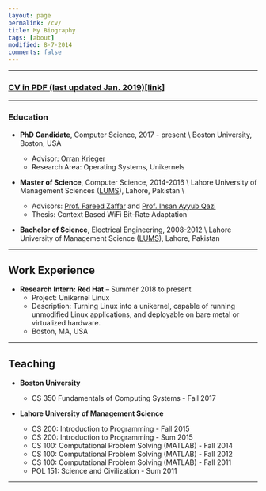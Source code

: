 ```yaml
---
layout: page
permalink: /cv/
title: My Biography
tags: [about]
modified: 8-7-2014
comments: false
---
```


---

### [CV in PDF (last updated Jan. 2019)[link]](../AliRazaCV.pdf)

---

### Education

- **PhD Candidate**, Computer Science, 2017 - present \\
Boston University, Boston, USA
	- Advisor: [Orran Krieger](https://www.bu.edu/eng/profile/orran-krieger/)
	- Research Area: Operating Systems, Unikernels

- **Master of Science**, Computer Science, 2014-2016 \\
 Lahore University of Management Sciences ([LUMS](https://lums.edu.pk/)), Lahore, Pakistan  \\
	- Advisors:  [Prof. Fareed Zaffar](https://lums.edu.pk/lums_employee/422) and [Prof. Ihsan Ayyub Qazi](http://web.lums.edu.pk/~ihsan/)
	- Thesis: Context Based WiFi Bit-Rate Adaptation 

- **Bachelor of Science**, Electrical Engineering, 2008-2012 \\
Lahore University of Management Science ([LUMS](https://lums.edu.pk/)), Lahore, Pakistan

---
## Work Experience

- **Research Intern: Red Hat**     – Summer 2018 to present 
	- Project: Unikernel Linux 
	- Description: Turning Linux into a unikernel, capable of running unmodified Linux applications, and deployable on bare metal or virtualized hardware.
	- Boston, MA, USA 

---

## Teaching  

- **Boston University** 
	- CS 350 Fundamentals of Computing Systems - Fall 2017

- **Lahore University of Management Science**
	- CS 200: Introduction to Programming - Fall 2015
	- CS 200: Introduction to Programming - Sum 2015
	- CS 100: Computational Problem Solving (MATLAB) - Fall 2014
	- CS 100: Computational Problem Solving (MATLAB) - Fall 2012
	- CS 100: Computational Problem Solving (MATLAB) - Fall 2011
	- POL 151: Science and Civilization - Sum 2011
	
---



